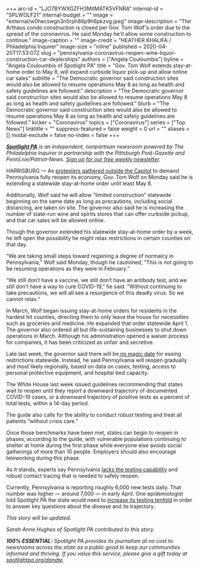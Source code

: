 +++
arc-id = "LJO7BYWXGZFH3MIIMATK5VFNRA"
internal-id = "SPLWOLF21"
internal-budget = ""
image = "external/w0hecswgn3n5rph86p9h6pkzvg.jpeg"
image-description = "The Arthaus condo construction is closed per Gov. Tom Wolf's order due to the spread of the coronavirus. He said Monday he'll allow some construction to continue."
image-caption = ""
image-credit = "HEATHER KHALIFA / Philadelphia Inquirer"
image-size = "inline"
published = 2020-04-20T17:53:07Z
slug = "pennsylvania-coronavirus-reopen-wine-liquor-construction-car-dealerships"
authors = ["Angela Couloumbis"]
byline = "Angela Couloumbis of Spotlight PA"
title = "Gov. Tom Wolf extends stay-at-home order to May 8, will expand curbside liquor pick-up and allow online car sales"
subtitle = "The Democratic governor said construction sites would also be allowed to resume operations May 8 as long as health and safety guidelines are followed."
description = "The Democratic governor said construction sites would also be allowed to resume operations May 8 as long as health and safety guidelines are followed."
blurb = "The Democratic governor said construction sites would also be allowed to resume operations May 8 as long as health and safety guidelines are followed."
kicker = "Coronavirus"
topics = ["Coronavirus"]
series = ["Top News"]
linktitle = ""
suppress-featured = false
weight = 0
url = ""
aliases = []
modal-exclude = false
no-index = false
+++

<a href="https://www.spotlightpa.org/"><i><b>Spotlight PA</b></i></a><i> is an independent, nonpartisan newsroom powered by The Philadelphia Inquirer in partnership with the Pittsburgh Post-Gazette and PennLive/Patriot-News. </i><a href="https://www.spotlightpa.org/newsletters"><i>Sign up for our free weekly newsletter</i></a><i>.</i>

HARRISBURG — As <a href="https://www.spotlightpa.org/news/2020/04/pennsylvania-anti-shutdown-rally-harrisburg/" target=_blank>protesters gathered outside the Capitol</a> to demand Pennsylvania fully reopen its economy, Gov. Tom Wolf on Monday said he is extending a statewide stay-at-home order until least May 8.

Additionally, Wolf said he will allow “limited construction” statewide beginning on the same date as long as precautions, including social distancing, are taken on site. The governor also said he is increasing the number of state-run wine and spirits stores that can offer curbside pickup, and that car sales will be allowed online.

Though the governor extended his statewide stay-at-home order by a week, he left open the possibility he might relax restrictions in certain counties on that day.

“We are taking small steps toward regaining a degree of normalcy in Pennsylvania,” Wolf said Monday, though he cautioned, “This is not going to be resuming operations as they were in February.”

“We still don’t have a vaccine, we still don’t have an antibody test, and we still don’t have a way to cure COVID-19,” he said. “Without continuing to take precautions, we will all see a resurgence of this deadly virus. So we cannot relax.”

<script src="https://www.spotlightpa.org/embed.js" async></script><div data-spl-embed-version="1" data-spl-src="https://www.spotlightpa.org/embeds/donate/"></div>


In March, Wolf began issuing stay-at-home orders for residents in the hardest hit counties, directing them to only leave the house for necessities such as groceries and medicine. He expanded that order statewide April 1. The governor also ordered all but life-sustaining businesses to shut down operations in March. Although his administration opened a waiver process for companies, it has been criticized as unfair and secretive.

Late last week, the governor said there will be<a href="https://www.spotlightpa.org/news/2020/04/pennsylvania-coronavirus-gov-tom-wolf-broad-plan-reopening-state/" target="_blank"> no magic date</a> for easing restrictions statewide. Instead, he said Pennsylvania will reopen gradually and most likely regionally, based on data on cases, testing, access to personal protective equipment, and hospital bed capacity.

The White House last week issued guidelines recommending that states wait to reopen until they report a downward trajectory of documented COVID-19 cases, or a downward trajectory of positive tests as a percent of total tests, within a 14-day period.

The guide also calls for the ability to conduct robust testing and treat all patients “without crisis care.”

Once those benchmarks have been met, states can begin to reopen in phases, according to the guide, with vulnerable populations continuing to shelter at home during the first phase while everyone else avoids social gatherings of more than 10 people. Employers should also encourage teleworking during this phase.

<script src="https://www.spotlightpa.org/embed.js" async></script><div data-spl-embed-version="1" data-spl-src="https://www.spotlightpa.org/embeds/newsletter/"></div>


As it stands, experts say Pennsylvania <a href="https://www.spotlightpa.org/news/2020/04/pennsylvania-coronavirus-testing-antibodies-undetected-availability/">lacks the testing capability</a> and robust contact tracing that is needed to safely reopen.

Currently, Pennsylvania is reporting roughly 6,000 new tests daily. That number was higher — around 7,000 — in early April. One epidemiologist told Spotlight PA the state would need to <a href="https://www.spotlightpa.org/news/2020/04/pennsylvania-coronavirus-testing-antibodies-undetected-availability/" target="_blank">increase its testing tenfold</a> in order to answer key questions about the disease and its trajectory.

<i>This story will be updated.</i>

<i>Sarah Anne Hughes of Spotlight PA contributed to this story.</i>

<i><b>100% ESSENTIAL:</b></i><i> Spotlight PA provides its journalism at no cost to newsrooms across the state as a public good to keep our communities informed and thriving. If you value this service, please give a gift today at </i><a href="https://www.spotlightpa.org/donate"><i>spotlightpa.org/donate</i></a><i>.</i>

<script src="https://www.spotlightpa.org/embed.js" async></script><div data-spl-embed-version="1" data-spl-src="https://www.spotlightpa.org/embeds/tips/?tip_text=Do%20you%20have%20a%20tip%20about%20%3Cb%3Ehow%20Pa.'s%20government%20is%20responding%20to%20the%20coronavirus%3C%2Fb%3E%3F%20Tell%20us."></div>

